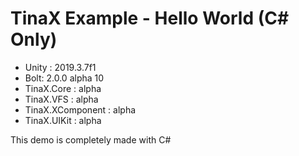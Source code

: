 # TinaX Example - Hello World (C# Only)

- Unity : 2019.3.7f1
- Bolt: 2.0.0 alpha 10
- TinaX.Core : alpha
- TinaX.VFS : alpha
- TinaX.XComponent : alpha
- TinaX.UIKit : alpha


This demo is completely made with C#